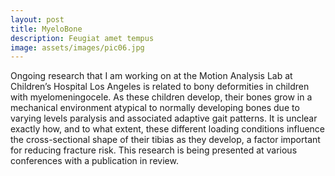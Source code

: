```yaml
---
layout: post
title: MyeloBone
description: Feugiat amet tempus
image: assets/images/pic06.jpg
---
```


Ongoing research that I am working on at the Motion Analysis Lab at Children’s Hospital Los Angeles is related to bony deformities in children with myelomeningocele. As these children develop, their bones grow in a mechanical environment atypical to normally developing bones due to varying levels paralysis and associated adaptive gait patterns. It is unclear exactly how, and to what extent, these different loading conditions influence the cross-sectional shape of their tibias as they develop, a factor important for reducing fracture risk. This research is being presented at various conferences with a publication in review.
